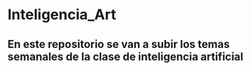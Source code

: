 # Inteligencia_Art

## En este repositorio se van a subir los temas semanales de la clase de inteligencia artificial
